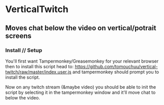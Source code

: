# VerticalTwitch

## Moves chat below the video on vertical/potrait screens

### Install // Setup

You'll first want Tampermonkey/Greasemonkey for your relevant browser then to install this script head to: https://github.com/tomouchuu/vertical-twitch/raw/master/index.user.js and tampermonkey should prompt you to install the script.

Now on any twitch stream (&maybe video) you should be able to init the script by selecting it in the tampermonkey window and it'll move chat to below the video.
